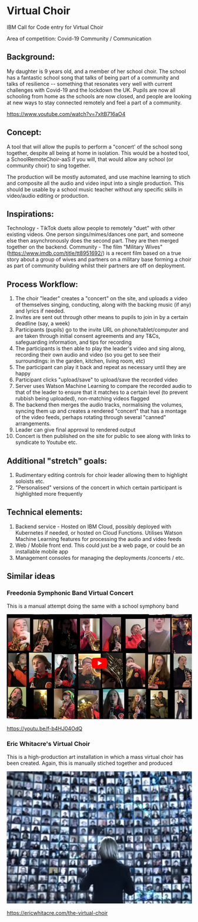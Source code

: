# Virtual Choir
IBM Call for Code entry for Virtual Choir

Area of competition: Covid-19 Community / Communication


## Background:
My daughter is 9 years old, and a member of her school choir. The school has a fantastic school song that talks of being part of a community and talks of resilience -- something that resonates very well with current challenges with Covid-19 and the lockdown the UK. Pupils are now all schooling from home as the schools are now closed, and people are looking at new ways to stay connected remotely and feel a part of a community.


https://www.youtube.com/watch?v=7xltB716aO4


## Concept:
A tool that will allow the pupils to perform a "concert' of the school song together, despite all being at home in isolation. This would be a hosted tool, a SchoolRemoteChoir-aaS if you will, that would allow any school (or community choir) to sing together.

The production will be mostly automated, and use machine learning to stich and composite all the audio and video input into
a single production. This should be usable by a school music teacher without any specific skills in video/audio editing or production.

## Inspirations:
Technology - TikTok duets allow people to remotely "duet" with other existing videos. One person sings/mimes/dances one part, and someone else then asynchronously does the second part. They are then merged together on the backend.
Community - The film "Military Wives" (https://www.imdb.com/title/tt8951692/) is a recent film based on a true story about a group of wives and partners on a military base forming a choir as part of community building whilst their partners are off on deployment. 


## Process Workflow:
1) The choir "leader" creates a "concert" on the site, and uploads a video of themselves singing, conducting, along with the backing music (if any) and lyrics if needed.
2) Invites are sent out through other means to pupils to join in by a certain deadline (say, a week)
3) Participants (pupils) go to the invite URL on phone/tablet/computer and are taken through initial consent agreements and any T&Cs, safeguarding information, and tips for recording
4) The participants is then able to play the leader's video and sing along, recording their own audio and video (so you get to see their surroundings: in the garden, kitchen, living room, etc)
5) The participant can play it back and repeat as necessary until they are happy
6) Participant clicks "upload/save" to upload/save the recorded video
7) Server uses Watson Machine Learning to compare the recorded audio to that of the leader to ensure that it matches to a certain level (to prevent rubbish being uploaded), non-matching videos flagged
8) The backend then merges the audio tracks, normalising the volumes, syncing them up and creates a rendered "concert" that has a montage of the video feeds, perhaps rotating through several "canned" arrangements.
9) Leader can give final approval to rendered output
10) Concert is then published on the site for public to see along with links to syndicate to Youtube etc.


## Additional "stretch" goals:
1) Rudimentary editing controls for choir leader allowing them to highlight soloists etc.
2) "Personalised" versions of the concert in which certain participant is highlighted more frequently 


## Technical elements:
1) Backend service - Hosted on IBM Cloud, possibly deployed with Kubernetes if needed, or hosted on Cloud Functions. Utilises Watson Machine Learning features for processing the audio and video feeds
2) Web / Mobile front end. This could just be a web page, or could be an installable mobile app
3) Management consoles for managing the deployments /concerts / etc.

## Similar ideas

### Freedonia Symphonic Band Virtual Concert

This is a manual attempt doing the same with a school symphony band

![Freedonia Symphonic Band Virtual Concert](/doc_images/Freedonia-Symphonic-Band.png)

https://youtu.be/f-b4HJ04OdQ

### Eric Whitacre's Virtual Choir

This is a high-production art installation in which a mass virtual choir has been created. Again, this is 
manually stiched together and produced

![Eric Whitacre's Virtual Choir](/doc_images/Eric-Whittacre-Virtual-Choir.png)

https://ericwhitacre.com/the-virtual-choir

